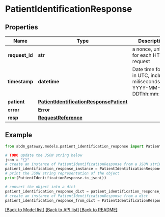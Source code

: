 # PatientIdentificationResponse


## Properties

Name | Type | Description | Notes
------------ | ------------- | ------------- | -------------
**request_id** | **str** | a nonce, unique for each HTTP request | 
**timestamp** | **datetime** | Date time format in UTC, includes miliseconds YYYY-MM-DDThh:mm:ss.vZ | 
**patient** | [**PatientIdentificationResponsePatient**](PatientIdentificationResponsePatient.md) |  | [optional] 
**error** | [**Error**](Error.md) |  | [optional] 
**resp** | [**RequestReference**](RequestReference.md) |  | 

## Example

```python
from abdm_gateway.models.patient_identification_response import PatientIdentificationResponse

# TODO update the JSON string below
json = "{}"
# create an instance of PatientIdentificationResponse from a JSON string
patient_identification_response_instance = PatientIdentificationResponse.from_json(json)
# print the JSON string representation of the object
print(PatientIdentificationResponse.to_json())

# convert the object into a dict
patient_identification_response_dict = patient_identification_response_instance.to_dict()
# create an instance of PatientIdentificationResponse from a dict
patient_identification_response_from_dict = PatientIdentificationResponse.from_dict(patient_identification_response_dict)
```
[[Back to Model list]](../README.md#documentation-for-models) [[Back to API list]](../README.md#documentation-for-api-endpoints) [[Back to README]](../README.md)


